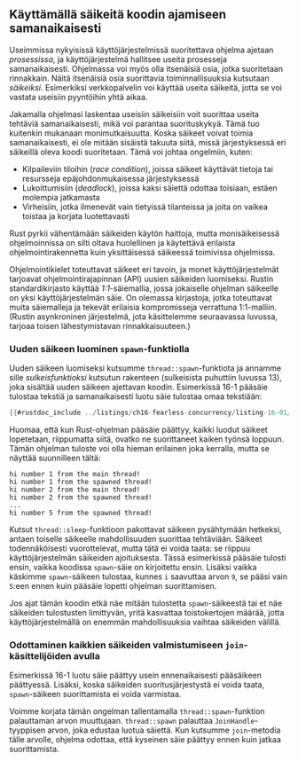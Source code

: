 ## Käyttämällä säikeitä koodin ajamiseen samanaikaisesti

Useimmissa nykyisissä käyttöjärjestelmissä suoritettava ohjelma ajetaan _prosessissa_, ja käyttöjärjestelmä hallitsee useita prosesseja samanaikaisesti. Ohjelmassa voi myös olla itsenäisiä osia, jotka suoritetaan rinnakkain. Näitä itsenäisiä osia suorittavia toiminnallisuuksia kutsutaan _säikeiksi_. Esimerkiksi verkkopalvelin voi käyttää useita säikeitä, jotta se voi vastata useisiin pyyntöihin yhtä aikaa.

Jakamalla ohjelmasi laskentaa useisiin säikeisiin voit suorittaa useita tehtäviä samanaikaisesti, mikä voi parantaa suorituskykyä. Tämä tuo kuitenkin mukanaan monimutkaisuutta. Koska säikeet voivat toimia samanaikaisesti, ei ole mitään sisäistä takuuta siitä, missä järjestyksessä eri säikeillä oleva koodi suoritetaan. Tämä voi johtaa ongelmiin, kuten:

- Kilpaileviin tiloihin (_race condition_), joissa säikeet käyttävät tietoja tai resursseja epäjohdonmukaisessa järjestyksessä  
- Lukoittumisiin (_deadlock_), joissa kaksi säiettä odottaa toisiaan, estäen molempia jatkamasta  
- Virheisiin, jotka ilmenevät vain tietyissä tilanteissa ja joita on vaikea toistaa ja korjata luotettavasti  

Rust pyrkii vähentämään säikeiden käytön haittoja, mutta monisäikeisessä ohjelmoinnissa on silti oltava huolellinen ja käytettävä erilaista ohjelmointirakennetta kuin yksittäisessä säikeessä toimivissa ohjelmissa.

Ohjelmointikielet toteuttavat säikeet eri tavoin, ja monet käyttöjärjestelmät tarjoavat ohjelmointirajapinnan (API) uusien säikeiden luomiseksi. Rustin standardikirjasto käyttää _1:1_-säiemallia, jossa jokaiselle ohjelman säikeelle on yksi käyttöjärjestelmän säie. On olemassa kirjastoja, jotka toteuttavat muita säiemalleja ja tekevät erilaisia kompromisseja verrattuna 1:1-malliin. (Rustin asynkroninen järjestelmä, jota käsittelemme seuraavassa luvussa, tarjoaa toisen lähestymistavan rinnakkaisuuteen.)

### Uuden säikeen luominen `spawn`-funktiolla

Uuden säikeen luomiseksi kutsumme `thread::spawn`-funktiota ja annamme sille _sulkeisfunktioksi_ kutsutun rakenteen (sulkeisista puhuttiin luvussa 13), joka sisältää uuden säikeen ajettavan koodin. Esimerkissä 16-1 pääsäie tulostaa tekstiä ja samanaikaisesti luotu säie tulostaa omaa tekstiään:

```rust
{{#rustdoc_include ../listings/ch16-fearless-concurrency/listing-16-01/src/main.rs}}
```

Huomaa, että kun Rust-ohjelman pääsäie päättyy, kaikki luodut säikeet lopetetaan, riippumatta siitä, ovatko ne suorittaneet kaiken työnsä loppuun. Tämän ohjelman tuloste voi olla hieman erilainen joka kerralla, mutta se näyttää suunnilleen tältä:

```text
hi number 1 from the main thread!
hi number 1 from the spawned thread!
hi number 2 from the main thread!
hi number 2 from the spawned thread!
...
hi number 5 from the spawned thread!
```

Kutsut `thread::sleep`-funktioon pakottavat säikeen pysähtymään hetkeksi, antaen toiselle säikeelle mahdollisuuden suorittaa tehtäviään. Säikeet todennäköisesti vuorottelevat, mutta tätä ei voida taata: se riippuu käyttöjärjestelmän säikeiden ajoituksesta. Tässä esimerkissä pääsäie tulosti ensin, vaikka koodissa `spawn`-säie on kirjoitettu ensin. Lisäksi vaikka käskimme `spawn`-säikeen tulostaa, kunnes `i` saavuttaa arvon `9`, se pääsi vain `5`:een ennen kuin pääsäie lopetti ohjelman suorittamisen.

Jos ajat tämän koodin etkä näe mitään tulostetta `spawn`-säikeestä tai et näe säikeiden tulostusten limittyvän, yritä kasvattaa toistokertojen määrää, jotta käyttöjärjestelmällä on enemmän mahdollisuuksia vaihtaa säikeiden välillä.

### Odottaminen kaikkien säikeiden valmistumiseen `join`-käsittelijöiden avulla

Esimerkissä 16-1 luotu säie päättyy usein ennenaikaisesti pääsäikeen päättyessä. Lisäksi, koska säikeiden suoritusjärjestystä ei voida taata, `spawn`-säikeen suorittamista ei voida varmistaa.

Voimme korjata tämän ongelman tallentamalla `thread::spawn`-funktion palauttaman arvon muuttujaan. `thread::spawn` palauttaa `JoinHandle`-tyyppisen arvon, joka edustaa luotua säiettä. Kun kutsumme `join`-metodia tälle arvolle, ohjelma odottaa, että kyseinen säie päättyy ennen kuin jatkaa suorittamista.


